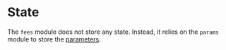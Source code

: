 <!--
order: 2
-->

# State
The `fees` module does not store any state. Instead, it relies on the `params` module to store the [parameters](04_parameters.md).